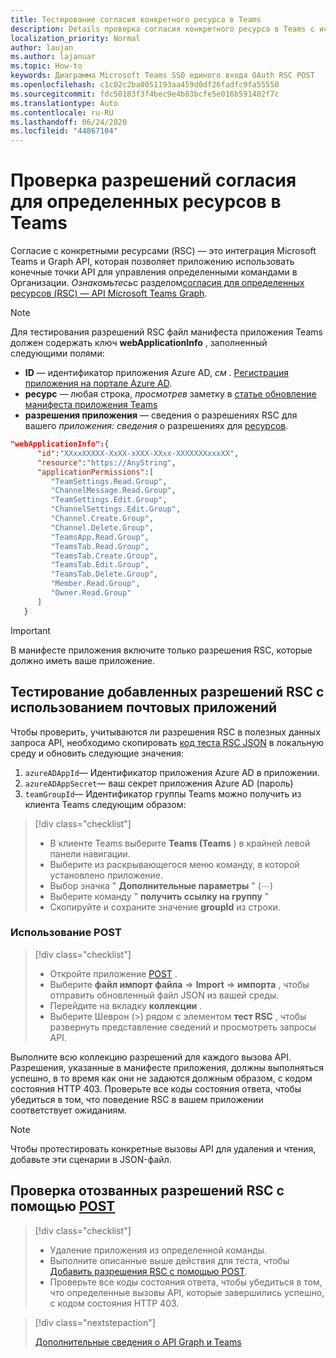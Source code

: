 ```yaml
---
title: Тестирование согласия конкретного ресурса в Teams
description: Details проверка согласия конкретного ресурса в Teams с использованием POST
localization_priority: Normal
author: laujan
ms.author: lajanuar
ms.topic: How-to
keywords: Диаграмма Microsoft Teams SSO единого входа OAuth RSC POST
ms.openlocfilehash: c1c02c2ba0051193aa459d0df26fadfc9fa55550
ms.sourcegitcommit: fdc50183f3f4bec9e4b83bcfe5e016b591402f7c
ms.translationtype: Auto
ms.contentlocale: ru-RU
ms.lasthandoff: 06/24/2020
ms.locfileid: "44867104"
---
```

# <a name="test-resource-specific-consent-permissions--in-teams"></a>Проверка разрешений согласия для определенных ресурсов в Teams

Согласие с конкретными ресурсами (RSC) — это интеграция Microsoft Teams и Graph API, которая позволяет приложению использовать конечные точки API для управления определенными командами в Организации. *Ознакомьтесь*с разделом[согласия для определенных ресурсов (RSC) — API Microsoft Teams Graph](resource-specific-consent.md).  

> [!NOTE]
>Для тестирования разрешений RSC файл манифеста приложения Teams должен содержать ключ **webApplicationInfo** , заполненный следующими полями:
>
> - **ID** — идентификатор приложения Azure AD, *см* . [Регистрация приложения на портале Azure AD](resource-specific-consent.md#register-your-app-with-microsoft-identity-platform-via-the-azure-ad-portal).
> - **ресурс** — любая строка, *просмотрев* заметку в [статье обновление манифеста приложения Teams](resource-specific-consent.md#update-your-teams-app-manifest)
> - **разрешения приложения** — сведения о разрешениях RSC для вашего *приложения: сведения* о разрешениях для [ресурсов](resource-specific-consent.md#resource-specific-permissions).

```json
"webApplicationInfo":{
      "id":"XXxxXXXXX-XxXX-xXXX-XXxx-XXXXXXXxxxXX",
      "resource":"https://AnyString",
      "applicationPermissions":[
         "TeamSettings.Read.Group",
         "ChannelMessage.Read.Group",
         "TeamSettings.Edit.Group",
         "ChannelSettings.Edit.Group",
         "Channel.Create.Group",
         "Channel.Delete.Group",
         "TeamsApp.Read.Group",
         "TeamsTab.Read.Group",
         "TeamsTab.Create.Group",
         "TeamsTab.Edit.Group",
         "TeamsTab.Delete.Group",
         "Member.Read.Group",
         "Owner.Read.Group"
      ]
   }
```

>[!IMPORTANT]
>В манифесте приложения включите только разрешения RSC, которые должно иметь ваше приложение.

## <a name="test-added-rsc-permissions-using-the-postman-app"></a>Тестирование добавленных разрешений RSC с использованием почтовых приложений

Чтобы проверить, учитываются ли разрешения RSC в полезных данных запроса API, необходимо скопировать [код теста RSC JSON](test-rsc-json-file.md) в локальную среду и обновить следующие значения:

1. `azureADAppId`— Идентификатор приложения Azure AD в приложении.
1. `azureADAppSecret`— ваш секрет приложения Azure AD (пароль)
1. `teamGroupId`— Идентификатор группы Teams можно получить из клиента Teams следующим образом:

> [!div class="checklist"]
>
> * В клиенте Teams выберите **Teams (Teams** ) в крайней левой панели навигации.
> * Выберите из раскрывающегося меню команду, в которой установлено приложение.
> * Выбор значка " **Дополнительные параметры** " (&#8943;)
> * Выберите команду " **получить ссылку на группу** " 
> * Скопируйте и сохраните значение **groupId** из строки.

### <a name="using-postman"></a>Использование POST

> [!div class="checklist"]
>
> * Откройте приложение [POST](https://www.postman.com) .
> * Выберите **файл импорт файла**  =>  **Import**  =>  **импорта** , чтобы отправить обновленный файл JSON из вашей среды.  
> * Перейдите на вкладку **коллекции** . 
> * Выберите Шеврон (>) рядом с элементом **тест RSC** , чтобы развернуть представление сведений и просмотреть запросы API.

Выполните всю коллекцию разрешений для каждого вызова API. Разрешения, указанные в манифесте приложения, должны выполняться успешно, в то время как они не задаются должным образом, с кодом состояния HTTP 403. Проверьте все коды состояния ответа, чтобы убедиться в том, что поведение RSC в вашем приложении соответствует ожиданиям.

>[!NOTE]
>Чтобы протестировать конкретные вызовы API для удаления и чтения, добавьте эти сценарии в JSON-файл.

## <a name="test--revoked-rsc-permissions-using-postman"></a>Проверка отозванных разрешений RSC с помощью [POST](https://www.postman.com/)

> [!div class="checklist"]
>
> * Удаление приложения из определенной команды.
> * Выполните описанные выше действия для теста, чтобы [Добавить разрешения RSC с помощью POST](#test-added-rsc-permissions-using-the-postman-app).
> * Проверьте все коды состояния ответа, чтобы убедиться в том, что определенные вызовы API, которые завершились успешно, с кодом состояния HTTP 403.

> [!div class="nextstepaction"]
>
> [Дополнительные сведения о API Graph и Teams](/graph/api/resources/teams-api-overview?view=graph-rest-1.0)
